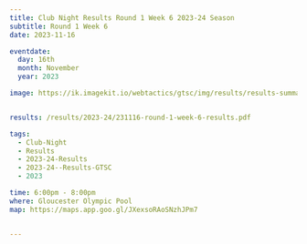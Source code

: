 ```yaml
---
title: Club Night Results Round 1 Week 6 2023-24 Season
subtitle: Round 1 Week 6
date: 2023-11-16

eventdate:
  day: 16th
  month: November
  year: 2023

image: https://ik.imagekit.io/webtactics/gtsc/img/results/results-summary-6.jpg


results: /results/2023-24/231116-round-1-week-6-results.pdf

tags:
  - Club-Night
  - Results
  - 2023-24-Results
  - 2023-24--Results-GTSC
  - 2023

time: 6:00pm - 8:00pm
where: Gloucester Olympic Pool
map: https://maps.app.goo.gl/JXexsoRAoSNzhJPm7


---
```






